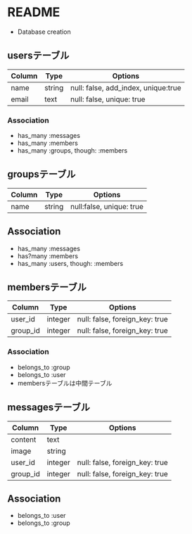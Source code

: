# README
* Database creation

## usersテーブル

|Column|Type|Options|
|------|----|-------|
|name|string|null: false, add_index, unique:true|
|email|text|null: false, unique: true|


### Association
- has_many :messages
- has_many :members
- has_many :groups, though: :members

## groupsテーブル

|Column|Type|Options|
|------|----|-------|
|name|string|null:false, unique: true|

## Association
- has_many :messages
- has?many :members
- has_many :users, though: :members


## membersテーブル

|Column|Type|Options|
|------|----|-------|
|user_id|integer|null: false, foreign_key: true|
|group_id|integer|null: false, foreign_key: true|

### Association
- belongs_to :group
- belongs_to :user
- membersテーブルは中間テーブル

## messagesテーブル

|Column|Type|Options|
|------|----|-------|
|content|text||
|image|string||
|user_id|integer|null: false, foreign_key: true|
|group_id|integer|null: false, foreign_key: true|

## Association
- belongs_to :user
- belongs_to :group
